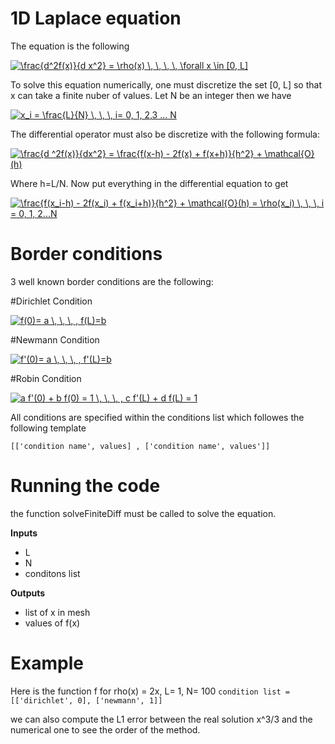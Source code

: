 # 1D Laplace equation
The equation is the following

<a href="https://www.codecogs.com/eqnedit.php?latex=\frac{\delta^2f(x)}{\delta&space;x^2}&space;=&space;\rho(x)&space;\,&space;\,&space;\,&space;\,&space;\forall&space;x&space;\in&space;[0,&space;L]" target="_blank"><img src="https://latex.codecogs.com/gif.latex?\frac{d^2f(x)}{d&space;x^2}&space;=&space;\rho(x)&space;\,&space;\,&space;\,&space;\,&space;\forall&space;x&space;\in&space;[0,&space;L]" title="\frac{d^2f(x)}{d x^2} = \rho(x) \, \, \, \, \forall x \in [0, L]" /></a>

To solve this equation numerically, one must discretize the set [0, L] so that x can take a finite nuber of values. Let N be an integer then we have

<a href="https://www.codecogs.com/eqnedit.php?latex=x_i&space;=&space;\frac{L}{N}&space;\,&space;\,&space;\,&space;i=&space;0,&space;1,&space;2,3&space;...&space;N" target="_blank"><img src="https://latex.codecogs.com/gif.latex?x_i&space;=&space;\frac{L}{N}&space;\,&space;\,&space;\,&space;i=&space;0,&space;1,&space;2,3&space;...&space;N" title="x_i = \frac{L}{N} \, \, \, i= 0, 1, 2,3 ... N" /></a>

The differential operator must also be discretize with the following formula:

<a href="https://www.codecogs.com/eqnedit.php?latex=\frac{d&space;^2f(x)}{dx^2}&space;=&space;\frac{f(x-h)&space;-&space;2f(x)&space;&plus;&space;f(x&plus;h)}{h^2}&space;&plus;&space;\mathcal{O}(h)" target="_blank"><img src="https://latex.codecogs.com/gif.latex?\frac{d&space;^2f(x)}{dx^2}&space;=&space;\frac{f(x-h)&space;-&space;2f(x)&space;&plus;&space;f(x&plus;h)}{h^2}&space;&plus;&space;\mathcal{O}(h)" title="\frac{d ^2f(x)}{dx^2} = \frac{f(x-h) - 2f(x) + f(x+h)}{h^2} + \mathcal{O}(h)" /></a>

Where h=L/N. Now put everything in the differential equation to get

<a href="https://www.codecogs.com/eqnedit.php?latex=\frac{f(x_i-h)&space;-&space;2f(x_i)&space;&plus;&space;f(x_i&plus;h)}{h^2}&space;&plus;&space;\mathcal{O}(h)&space;=&space;\rho(x_i)&space;\,&space;\,&space;\,&space;i&space;=&space;0,&space;1,&space;2...N" target="_blank"><img src="https://latex.codecogs.com/gif.latex?\frac{f(x_i-h)&space;-&space;2f(x_i)&space;&plus;&space;f(x_i&plus;h)}{h^2}&space;&plus;&space;\mathcal{O}(h)&space;=&space;\rho(x_i)&space;\,&space;\,&space;\,&space;i&space;=&space;0,&space;1,&space;2...N" title="\frac{f(x_i-h) - 2f(x_i) + f(x_i+h)}{h^2} + \mathcal{O}(h) = \rho(x_i) \, \, \, i = 0, 1, 2...N" /></a>


# Border conditions
3 well known border conditions are the following:

#Dirichlet Condition

<a href="https://www.codecogs.com/eqnedit.php?latex=f(0)=&space;a&space;\,&space;\,&space;\,&space;,&space;f(L)=b" target="_blank"><img src="https://latex.codecogs.com/gif.latex?f(0)=&space;a&space;\,&space;\,&space;\,&space;,&space;f(L)=b" title="f(0)= a \, \, \, , f(L)=b" /></a>

#Newmann Condition

<a href="https://www.codecogs.com/eqnedit.php?latex=f'(0)=&space;a&space;\,&space;\,&space;\,&space;,&space;f'(L)=b" target="_blank"><img src="https://latex.codecogs.com/gif.latex?f'(0)=&space;a&space;\,&space;\,&space;\,&space;,&space;f'(L)=b" title="f'(0)= a \, \, \, , f'(L)=b" /></a>

#Robin Condition

<a href="https://www.codecogs.com/eqnedit.php?latex=a&space;f'(0)&space;&plus;&space;b&space;f(0)&space;=&space;1&space;\,&space;\,&space;\,&space;,&space;c&space;f'(1)&space;&plus;&space;d&space;f(1)&space;=&space;1" target="_blank"><img src="https://latex.codecogs.com/gif.latex?a&space;f'(0)&space;&plus;&space;b&space;f(0)&space;=&space;1&space;\,&space;\,&space;\,&space;,&space;c&space;f'(L)&space;&plus;&space;d&space;f(L)&space;=&space;1" title="a f'(0) + b f(0) = 1 \, \, \, , c f'(L) + d f(L) = 1" /></a>

All conditions are specified within the conditions list which followes the following template

``` [['condition name', values] , ['condition name', values']] ```

# Running the code
the function solveFiniteDiff must be called to solve the equation.

__Inputs__
- L
- N
- conditons list

__Outputs__
- list of x in mesh
- values of f(x)

# Example
Here is the function f for rho(x) = 2x, L= 1, N= 100
```condition list = [['dirichlet', 0], ['newmann', 1]]```

we can also compute the L1 error between the real solution x^3/3 and the numerical one to see the order of the method.

